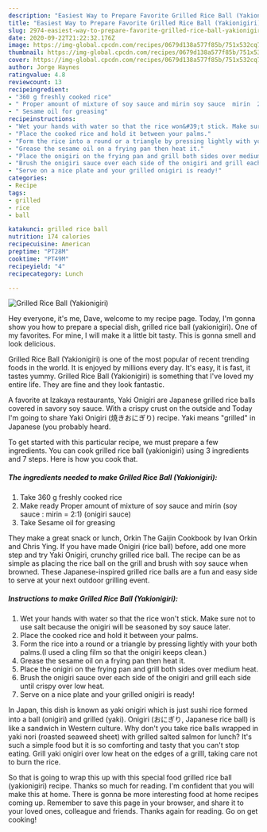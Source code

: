 ```yaml
---
description: "Easiest Way to Prepare Favorite Grilled Rice Ball (Yakionigiri)"
title: "Easiest Way to Prepare Favorite Grilled Rice Ball (Yakionigiri)"
slug: 2974-easiest-way-to-prepare-favorite-grilled-rice-ball-yakionigiri
date: 2020-09-22T21:22:32.176Z
image: https://img-global.cpcdn.com/recipes/0679d138a577f85b/751x532cq70/grilled-rice-ball-yakionigiri-recipe-main-photo.jpg
thumbnail: https://img-global.cpcdn.com/recipes/0679d138a577f85b/751x532cq70/grilled-rice-ball-yakionigiri-recipe-main-photo.jpg
cover: https://img-global.cpcdn.com/recipes/0679d138a577f85b/751x532cq70/grilled-rice-ball-yakionigiri-recipe-main-photo.jpg
author: Jorge Haynes
ratingvalue: 4.8
reviewcount: 13
recipeingredient:
- "360 g freshly cooked rice"
- " Proper amount of mixture of soy sauce and mirin soy sauce  mirin  21 onigiri sauce"
- " Sesame oil for greasing"
recipeinstructions:
- "Wet your hands with water so that the rice won&#39;t stick. Make sure not to use salt because the onigiri will be seasoned by soy sauce later."
- "Place the cooked rice and hold it between your palms."
- "Form the rice into a round or a triangle by pressing lightly with your both palms.(I used a cling film so that the onigiri keeps clean.)"
- "Grease the sesame oil on a frying pan then heat it."
- "Place the onigiri on the frying pan and grill both sides over medium heat."
- "Brush the onigiri sauce over each side of the onigiri and grill each side until crispy over low heat."
- "Serve on a nice plate and your grilled onigiri is ready!"
categories:
- Recipe
tags:
- grilled
- rice
- ball

katakunci: grilled rice ball 
nutrition: 174 calories
recipecuisine: American
preptime: "PT28M"
cooktime: "PT49M"
recipeyield: "4"
recipecategory: Lunch

---
```



![Grilled Rice Ball (Yakionigiri)](https://img-global.cpcdn.com/recipes/0679d138a577f85b/751x532cq70/grilled-rice-ball-yakionigiri-recipe-main-photo.jpg)

Hey everyone, it's me, Dave, welcome to my recipe page. Today, I'm gonna show you how to prepare a special dish, grilled rice ball (yakionigiri). One of my favorites. For mine, I will make it a little bit tasty. This is gonna smell and look delicious.

Grilled Rice Ball (Yakionigiri) is one of the most popular of recent trending foods in the world. It is enjoyed by millions every day. It's easy, it is fast, it tastes yummy. Grilled Rice Ball (Yakionigiri) is something that I've loved my entire life. They are fine and they look fantastic.

A favorite at Izakaya restaurants, Yaki Onigiri are Japanese grilled rice balls covered in savory soy sauce. With a crispy crust on the outside and Today I&#39;m going to share Yaki Onigiri (焼きおにぎり) recipe. Yaki means &#34;grilled&#34; in Japanese (you probably heard.


To get started with this particular recipe, we must prepare a few ingredients. You can cook grilled rice ball (yakionigiri) using 3 ingredients and 7 steps. Here is how you cook that.

<!--inarticleads1-->

##### The ingredients needed to make Grilled Rice Ball (Yakionigiri):

1. Take 360 g freshly cooked rice
1. Make ready  Proper amount of mixture of soy sauce and mirin (soy sauce : mirin = 2:1) (onigiri sauce)
1. Take  Sesame oil for greasing


They make a great snack or lunch, Orkin The Gaijin Cookbook by Ivan Orkin and Chris Ying. If you have made Onigiri (rice ball) before, add one more step and try Yaki Onigiri, crunchy grilled rice ball. The recipe can be as simple as placing the rice ball on the grill and brush with soy sauce when browned. These Japanese-inspired grilled rice balls are a fun and easy side to serve at your next outdoor grilling event. 

<!--inarticleads2-->

##### Instructions to make Grilled Rice Ball (Yakionigiri):

1. Wet your hands with water so that the rice won&#39;t stick. Make sure not to use salt because the onigiri will be seasoned by soy sauce later.
1. Place the cooked rice and hold it between your palms.
1. Form the rice into a round or a triangle by pressing lightly with your both palms.(I used a cling film so that the onigiri keeps clean.)
1. Grease the sesame oil on a frying pan then heat it.
1. Place the onigiri on the frying pan and grill both sides over medium heat.
1. Brush the onigiri sauce over each side of the onigiri and grill each side until crispy over low heat.
1. Serve on a nice plate and your grilled onigiri is ready!


In Japan, this dish is known as yaki onigiri which is just sushi rice formed into a ball (onigiri) and grilled (yaki). Onigiri (おにぎり, Japanese rice ball) is like a sandwich in Western culture. Why don&#39;t you take rice balls wrapped in yaki nori (roasted seaweed sheet) with grilled salted salmon for lunch? It&#39;s such a simple food but it is so comforting and tasty that you can&#39;t stop eating. Grill yaki onigiri over low heat on the edges of a grilll, taking care not to burn the rice. 

So that is going to wrap this up with this special food grilled rice ball (yakionigiri) recipe. Thanks so much for reading. I'm confident that you will make this at home. There is gonna be more interesting food at home recipes coming up. Remember to save this page in your browser, and share it to your loved ones, colleague and friends. Thanks again for reading. Go on get cooking!
